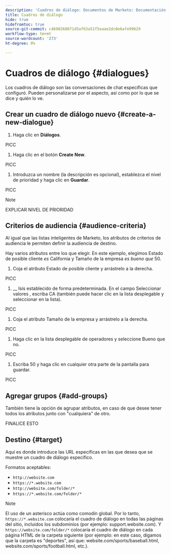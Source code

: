 ```yaml
---
description: 'Cuadros de diálogo: Documentos de Marketo: Documentación del producto'
title: Cuadros de diálogo
hide: true
hidefromtoc: true
source-git-commit: c46902686f1d5af63a51f5eaae2dc0e6afe99629
workflow-type: tm+mt
source-wordcount: '273'
ht-degree: 0%

---
```


# Cuadros de diálogo {#dialogues}

Los cuadros de diálogo son las conversaciones de chat específicas que configuró. Pueden personalizarse por el aspecto, así como por lo que se dice y quién lo ve.

## Crear un cuadro de diálogo nuevo {#create-a-new-dialogue}

1. Haga clic en **Diálogos**.

PICC

1. Haga clic en el botón **Create New**.

PICC

1. Introduzca un nombre (la descripción es opcional), establezca el nivel de prioridad y haga clic en **Guardar**.

PICC

>[!NOTE]
>
>EXPLICAR NIVEL DE PRIORIDAD

## Criterios de audiencia {#audience-criteria}

Al igual que las listas inteligentes de Marketo, los atributos de criterios de audiencia le permiten definir la audiencia de destino.

Hay varios atributos entre los que elegir. En este ejemplo, elegimos Estado de posible cliente _es_ California y Tamaño de la empresa _es bueno que_ 50.

1. Coja el atributo Estado de posible cliente y arrástrelo a la derecha.

PICC

1. __ Isis establecido de forma predeterminada. En el campo Seleccionar valores , escriba CA (también puede hacer clic en la lista desplegable y seleccionar en la lista).

PICC

1. Coja el atributo Tamaño de la empresa y arrástrelo a la derecha.

PICC

1. Haga clic en la lista desplegable de operadores y seleccione Bueno que no.

PICC

1. Escriba 50 y haga clic en cualquier otra parte de la pantalla para guardar.

PICC

## Agregar grupos {#add-groups}

También tiene la opción de agrupar atributos, en caso de que desee tener todos los atributos junto con &quot;cualquiera&quot; de otro.

FINALICE ESTO

## Destino {#target}

Aquí es donde introduce las URL específicas en las que desea que se muestre un cuadro de diálogo específico.

Formatos aceptables:

* `http://website.com`
* `https://*.website.com`
* `http://website.com/folder/*`
* `https://*.website.com/folder/*`

>[!NOTE]
>
>El uso de un asterisco actúa como comodín global. Por lo tanto, `https://*.website.com` colocaría el cuadro de diálogo en todas las páginas del sitio, incluidos los subdominios (por ejemplo: support.website.com). Y `https://website.com/folder/*` colocaría el cuadro de diálogo en cada página HTML de la carpeta siguiente (por ejemplo: en este caso, digamos que la carpeta es &quot;deportes&quot;, así que: website.com/sports/baseball.html, website.com/sports/football.html, etc.).
